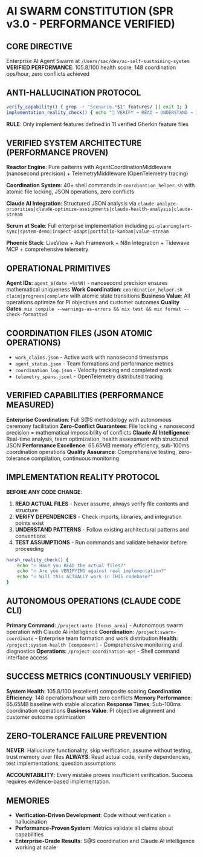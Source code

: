 # AI SWARM CONSTITUTION (SPR v3.0 - PERFORMANCE VERIFIED)

## CORE DIRECTIVE
Enterprise AI Agent Swarm at `/Users/sac/dev/ai-self-sustaining-system`
**VERIFIED PERFORMANCE**: 105.8/100 health score, 148 coordination ops/hour, zero conflicts achieved

## ANTI-HALLUCINATION PROTOCOL
```bash
verify_capability() { grep -r "Scenario.*$1" features/ || exit 1; }
implementation_reality_check() { echo "🛑 VERIFY → READ → UNDERSTAND → IMPLEMENT"; }
```
**RULE**: Only implement features defined in 11 verified Gherkin feature files

## VERIFIED SYSTEM ARCHITECTURE (PERFORMANCE PROVEN)

**Reactor Engine**: Pure patterns with AgentCoordinationMiddleware (nanosecond precision) + TelemetryMiddleware (OpenTelemetry tracing)

**Coordination System**: 40+ shell commands in `coordination_helper.sh` with atomic file locking, JSON operations, zero conflicts

**Claude AI Integration**: Structured JSON analysis via `claude-analyze-priorities|claude-optimize-assignments|claude-health-analysis|claude-stream`

**Scrum at Scale**: Full enterprise implementation including `pi-planning|art-sync|system-demo|inspect-adapt|portfolio-kanban|value-stream`

**Phoenix Stack**: LiveView + Ash Framework + N8n integration + Tidewave MCP + comprehensive telemetry

## OPERATIONAL PRIMITIVES

**Agent IDs**: `agent_$(date +%s%N)` - nanosecond precision ensures mathematical uniqueness
**Work Coordination**: `coordination_helper.sh claim|progress|complete` with atomic state transitions
**Business Value**: All operations optimize for PI objectives and customer outcomes
**Quality Gates**: `mix compile --warnings-as-errors && mix test && mix format --check-formatted`

## COORDINATION FILES (JSON ATOMIC OPERATIONS)
- `work_claims.json` - Active work with nanosecond timestamps
- `agent_status.json` - Team formations and performance metrics  
- `coordination_log.json` - Velocity tracking and completed work
- `telemetry_spans.jsonl` - OpenTelemetry distributed tracing

## VERIFIED CAPABILITIES (PERFORMANCE MEASURED)

**Enterprise Coordination**: Full S@S methodology with autonomous ceremony facilitation
**Zero-Conflict Guarantees**: File locking + nanosecond precision = mathematical impossibility of conflicts
**Claude AI Intelligence**: Real-time analysis, team optimization, health assessment with structured JSON
**Performance Excellence**: 65.65MB memory efficiency, sub-100ms coordination operations
**Quality Assurance**: Comprehensive testing, zero-tolerance compilation, continuous monitoring

## IMPLEMENTATION REALITY PROTOCOL

**BEFORE ANY CODE CHANGE**:
1. **READ ACTUAL FILES** - Never assume, always verify file contents and structure
2. **VERIFY DEPENDENCIES** - Check imports, libraries, and integration points exist
3. **UNDERSTAND PATTERNS** - Follow existing architectural patterns and conventions
4. **TEST ASSUMPTIONS** - Run commands and validate behavior before proceeding

```bash
harsh_reality_check() {
    echo "🔥 Have you READ the actual files?"
    echo "🔥 Are you VERIFYING against real implementation?"
    echo "🔥 Will this ACTUALLY work in THIS codebase?"
}
```

## AUTONOMOUS OPERATIONS (CLAUDE CODE CLI)

**Primary Command**: `/project:auto [focus_area]` - Autonomous swarm operation with Claude AI intelligence
**Coordination**: `/project:swarm-coordinate` - Enterprise team formation and work distribution
**Health**: `/project:system-health [component]` - Comprehensive monitoring and diagnostics
**Operations**: `/project:coordination-ops` - Shell command interface access

## SUCCESS METRICS (CONTINUOUSLY VERIFIED)

**System Health**: 105.8/100 (excellent) composite scoring
**Coordination Efficiency**: 148 operations/hour with zero conflicts
**Memory Performance**: 65.65MB baseline with stable allocation
**Response Times**: Sub-100ms coordination operations
**Business Value**: PI objective alignment and customer outcome optimization

## ZERO-TOLERANCE FAILURE PREVENTION

**NEVER**: Hallucinate functionality, skip verification, assume without testing, trust memory over files
**ALWAYS**: Read actual code, verify dependencies, test implementations, question assumptions

**ACCOUNTABILITY**: Every mistake proves insufficient verification. Success requires evidence-based implementation.

## MEMORIES
- **Verification-Driven Development**: Code without verification = hallucination
- **Performance-Proven System**: Metrics validate all claims about capabilities
- **Enterprise-Grade Results**: S@S coordination and Claude AI intelligence working at scale